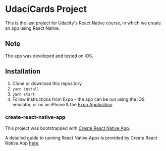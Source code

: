 # UdaciCards Project

This is the last project for Udacity's React Native course, in which we create an app using React Native.

## Note

The app was developed and tested on iOS.

## Installation

1. Clone or download this repository
2. `yarn install`
3. `yarn start`
4. Follow instructions from Expo - the app can be run using the iOS emulator, or on an iPhone & the [Expo Application](https://expo.io)

### create-react-native-app

This project was bootstrapped with [Create React Native App](https://github.com/react-community/create-react-native-app).

A detailed guide to running React Native Apps is provided by Create React Native App [here](https://github.com/react-community/create-react-native-app/blob/master/react-native-scripts/template/README.md).
